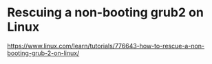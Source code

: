 # Rescuing a non-booting grub2 on Linux

https://www.linux.com/learn/tutorials/776643-how-to-rescue-a-non-booting-grub-2-on-linux/

